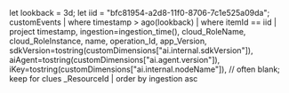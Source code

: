 let lookback = 3d;
let iid = "bfc81954-a2d8-11f0-8706-7c1e525a09da";
customEvents
| where timestamp > ago(lookback)
| where itemId == iid
| project timestamp, ingestion=ingestion_time(), cloud_RoleName, cloud_RoleInstance,
         name, operation_Id, app_Version,
         sdkVersion=tostring(customDimensions["ai.internal.sdkVersion"]),
         aiAgent=tostring(customDimensions["ai.agent.version"]),
         iKey=tostring(customDimensions["ai.internal.nodeName"]), // often blank; keep for clues
         _ResourceId
| order by ingestion asc